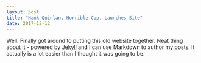```yaml
---
layout: post
title: "Hank Quinlan, Horrible Cop, Launches Site"
date: 2017-12-12
---
```


Well. Finally got around to putting this old website together. Neat thing about it - powered by [Jekyll](http://jekyllrb.com) and I can use Markdown to author my posts. It actually is a lot easier than I thought it was going to be.
